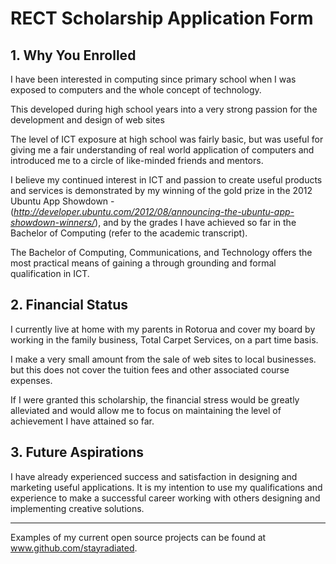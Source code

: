


# RECT Scholarship Application Form

## 1. Why You Enrolled

I have been interested in computing since primary school when I was exposed to computers and the whole concept of technology.

This developed during high school years into a very strong passion for the development and design of web sites

The level of ICT exposure at high school was fairly basic, but was useful for giving me a fair understanding of real world application of computers and introduced me to a circle of like-minded friends and mentors. 

I believe my continued interest in ICT and passion to create useful products and services is demonstrated by my winning of the gold prize in the 2012 Ubuntu App Showdown - (*http://developer.ubuntu.com/2012/08/announcing-the-ubuntu-app-showdown-winners/*), and by the grades I have achieved so far in the Bachelor of Computing (refer to the academic transcript).

The Bachelor of Computing, Communications, and Technology offers the most practical means of gaining a through grounding and formal qualification in ICT.



## 2. Financial Status

I currently live at home with my parents in Rotorua and cover my board by working in the family business, Total Carpet Services, on a part time basis.

I make a very small amount from the sale of web sites to local businesses.
but this does not cover the tuition fees and other associated course expenses.

If I were granted this scholarship, the financial stress would be greatly alleviated and would allow me to focus on maintaining the level of achievement I have attained so far.


## 3. Future Aspirations

I have already experienced success and satisfaction in designing and marketing useful applications. It is my intention to use my qualifications and experience to make a successful career working with others designing and implementing creative solutions.

---

Examples of my current open source projects can be found at www.github.com/stayradiated.


